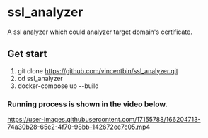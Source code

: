 # ssl_analyzer
A ssl analyzer which could analyzer target domain's certificate.


## Get start
1. git clone https://github.com/vincentbin/ssl_analyzer.git
2. cd ssl_analyzer
3. docker-compose up --build

### Running process is shown in the video below.

https://user-images.githubusercontent.com/17155788/166204713-74a30b28-65e2-4f70-98bb-142672ee7c05.mp4
